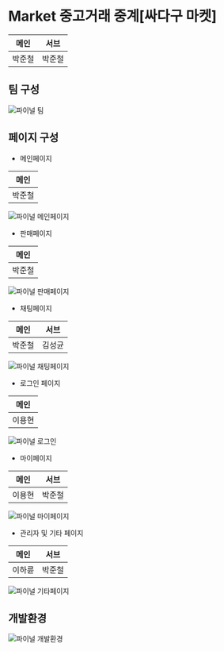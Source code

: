 # Market 중고거래 중계[싸다구 마켓]
 메인 | 서브 |
--- | --- |
박준철 | 박준철 |

## 팀 구성

![파이널 팀](https://user-images.githubusercontent.com/98640331/187187613-5f213f9b-2e2b-480f-8fa0-d455793bd653.jpg)

## 페이지 구성
* 메인페이지

 메인 |
--- |
박준철 |

![파이널 메인페이지](https://user-images.githubusercontent.com/98640331/187187711-b014647d-4b0e-4292-8fbf-31cbe7a6d4c7.jpg)

* 판매페이지

 메인 |
--- |
박준철 |

![파이널 판매페이지](https://user-images.githubusercontent.com/98640331/187187799-7c2e4071-6581-4334-a5da-ec166de93ead.jpg)

* 채팅페이지

 메인 | 서브 |
--- | --- |
박준철 | 김성균 |

![파이널 채팅페이지](https://user-images.githubusercontent.com/98640331/187187954-78657fc1-ef45-43c5-a805-dc9163c70874.jpg)

* 로그인 페이지

 메인 |
--- |
이용현 |

![파이널 로그인](https://user-images.githubusercontent.com/98640331/187188047-21e46368-8bee-4d63-af1f-351b8b6b9342.jpg)

* 마이페이지

 메인 | 서브 |
--- | --- |
이용현 | 박준철 |

![파이널 마이페이지](https://user-images.githubusercontent.com/98640331/187188262-e653eba9-9b55-4d83-84bb-3d3048adfb54.jpg)

* 관리자 및 기타 페이지

 메인 | 서브 |
--- | --- |
이하륜 | 박준철 |

![파이널 기타페이지](https://user-images.githubusercontent.com/98640331/187188369-10ac3692-735c-41d4-ac58-999955e2e9b6.jpg)

## 개발환경

![파이널 개발환경](https://user-images.githubusercontent.com/98640331/187188469-6fdbe7e6-53a7-4920-91a8-c993cabd2345.JPG)


